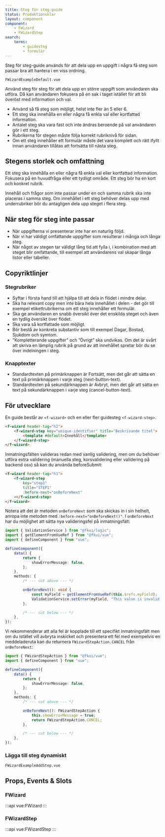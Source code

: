 ```yaml
---
title: Steg för steg-guide
status: Produktionsklar
layout: component
component:
    - FWizard
    - FWizardStep
search:
    terms:
        - guidesteg
        - formulär
---
```


Steg för steg-guide används för att dela upp en uppgift i några få steg som passar bra att hantera i en viss ordning.

```import test-id=default
FWizardExampleDefault.vue
```

Använd steg för steg för att dela upp en större uppgift som användaren ska utföra. Då kan användaren fokusera på en sak i taget istället för att bli överöst med information och val.

- Använd så få steg som möjligt, helst inte fler än 5 eller 6.
- Ett steg ska innehålla en eller några få enkla val eller kortfattad information.
- Antalet steg ska vara fast och inte ändras beroende på val användaren gör i ett steg.
- Rubrikerna för stegen måste följa korrekt rubriknivå för sidan.
- Om ett steg innehåller ett formulär måste det vara komplett och rätt ifyllt innan användaren tillåtas att fortsätta till nästa steg.

## Stegens storlek och omfattning

Ett steg ska innehålla en eller några få enkla val eller kortfattad information. Fokusera på en huvudfråga eller ett tydligt område. Ett steg bör ha en kort och konkret rubrik.

Innehåll och frågor som inte passar under en och samma rubrik ska inte placeras i samma steg. Om innehållet i ett steg behöver delas upp med underrubriker bör du antagligen dela upp steget i flera steg.

## När steg för steg inte passar

- När uppgifterna vi presenterar inte har en naturlig följd.
- När vi har väldigt omfattande uppgifter som resulterar i många och långa steg.
- När något av stegen tar väldigt lång tid att fylla i, i kombination med att steget blir omfattande, till exempel att användarens val skapar långa listor eller tabeller.

## Copyriktlinjer

### Stegrubriker

- Syftar i första hand till att hjälpa till att dela in flödet i mindre delar.
- Ska ha relevant copy men inte bära hela innehållet i delen - det gör till exempel etikettrubrikerna om ett steg innehåller ett formulär.
- Ska ge användaren en snabb översikt över det enskilda steget och även en tydlig översikt över flödet.
- Ska vara så kortfattade som möjligt.
- Bör bestå av konkreta substantiv som till exempel Dagar, Bostad, Sjukdom och symtom.
- ”Kompletterande uppgifter” och ”Övrigt” ska undvikas. Om det är svårt att skriva en lämplig rubrik på grund av att innehållet spretar bör du se över indelningen i steg.

### Knapptexter

- Standardtexten på primärknappen är Fortsätt, men det går att sätta en text på primärknappen i varje steg (next-button-text).
- Standardtexten på sekundärknappen är Avbryt, men det går att sätta en text på sekundärknappen i varje steg (cancel-button-text).

## För utvecklare

En guide består av `<f-wizard>` och en eller fler guidesteg `<f-wizard-step>`.

```html static
<f-wizard header-tag="h2">
    <f-wizard-step key="unique-identifier" title="Beskrivande titel">
        <template #default>Innehåll</template>
    </f-wizard-step>
</f-wizard>
```

Inmatningsfälten valideras redan med vanlig validering, men om du behöver utföra extra validering (manuella steg, korsvalidering eller validering på backend osv) så kan du använda beforeSubmit:

```html static
<f-wizard header-tag="h1">
    <f-wizard-step
        key="step1"
        title="STEP1"
        :before-next="onBeforeNext"
    ></f-wizard-step>
</f-wizard>
```

Notera att det är metoden `onBeforeNext` som ska skickas in i sin helhelt, anropa inte metoden med `:before-next="onBeforeNext()"`.
I `onBeforeNext` har du möjlighet att sätta nya valideringsfel på inmatningsfält:

```ts
import { ValidationService } from "@fkui/logic";
import { getElementFromVueRef } from "@fkui/vue";
import { defineComponent } from "vue";

defineComponent({
    data() {
        return {
            showErrorMessage: false,
        };
    },
    methods: {
        /* --- cut above --- */

        onBeforeNext(): void {
            const myField = getElementFromVueRef(this.$refs.myField);
            ValidationService.setError(myField, "This value is invalid!");
        },

        /* --- cut below --- */
    },
});
```

Vi rekommenderar att alla fel är kopplade till ett specifikt inmatningsfält men om du istället vill avbryta inskicket och presentera ett fel med exempelvis en meddeladeruta kan du returnera `FWizardStepAction.CANCEL` från `onBeforeNext`:

```ts
import { FWizardStepAction } from "@fkui/vue";
import { defineComponent } from "vue";

defineComponent({
    data() {
        return {
            showErrorMessage: false,
        };
    },
    methods: {
        /* --- cut above --- */

        onBeforeNext(): FWizardStepAction {
            this.showErrorMessage = true;
            return FWizardStepAction.CANCEL;
        },

        /* --- cut below --- */
    },
});
```

### Lägga till steg dynamiskt

```import test-id=add-step
FWizardExampleAddStep.vue
```

## Props, Events & Slots

### FWizard

:::api
vue:FWizard
:::

### FWizardStep

:::api
vue:FWizardStep
:::
